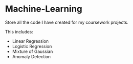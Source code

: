 # Machine-Learning
Store all the code I have created for my coursework projects.

This includes:
- Linear Regression
- Logistic Regression
- Mixture of Gaussian
- Anomaly Detection

